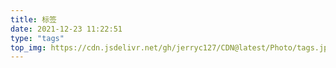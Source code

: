 ```yaml
---
title: 标签
date: 2021-12-23 11:22:51
type: "tags"
top_img: https://cdn.jsdelivr.net/gh/jerryc127/CDN@latest/Photo/tags.jpg
---
```

